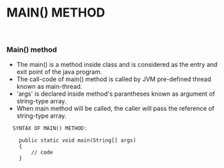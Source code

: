 # MAIN() METHOD

<br>

### **Main() method**

+ The main() is a method inside class and is considered as the entry and exit point of the java program.
+ The call-code of main() method is called by JVM pre-defined thread known as main-thread.
+ 'args' is declared inside method's parantheses known as argument of string-type array.
+ When main method will be called, the caller will pass the reference of string-type array.

```
  SYNTAX OF MAIN() METHOD:

    public static void main(String[] args)
    {
        // code
    }
```
